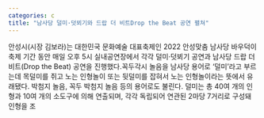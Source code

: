 ```yaml
---
categories: c
title: "남사당 덜미·덧뵈기와 드랍 더 비트Drop the Beat 공연 펼쳐"
---
```

안성시(시장 김보라)는 대한민국 문화예술 대표축제인 2022 안성맞춤 남사당 바우덕이 축제 기간 동안 매일 오후 5시 실내공연장에서 각각 덜미·덧뵈기 공연과 남사당 드랍 더 비트(Drop the Beat) 공연을 진행했다.꼭두각시 놀음을 남사당 용어로 ‘덜미’라고 부르는데 목덜미를 쥐고 노는 인형놀이 또는 뒷덜미를 잡혀서 노는 인형놀이라는 뜻에서 유래됐다. 박첨지 놀음, 꼭두 박첨지 놀음 등의 용어로도 불린다. 덜미는 총 40여 개의 인형과 10여 개의 소도구에 의해 연출되며, 각각 독립되어 연관된 2마당 7거리로 구성돼 인형을 조